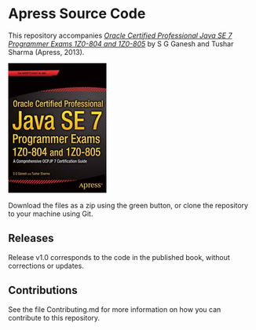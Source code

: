 # Apress Source Code

This repository accompanies [*Oracle Certified Professional Java SE 7 Programmer Exams 1Z0-804 and 1Z0-805*](http://www.apress.com/9781430247647) by S G  Ganesh and Tushar  Sharma (Apress, 2013).

![Cover image](9781430247647.jpg)

Download the files as a zip using the green button, or clone the repository to your machine using Git.

## Releases

Release v1.0 corresponds to the code in the published book, without corrections or updates.

## Contributions

See the file Contributing.md for more information on how you can contribute to this repository.
